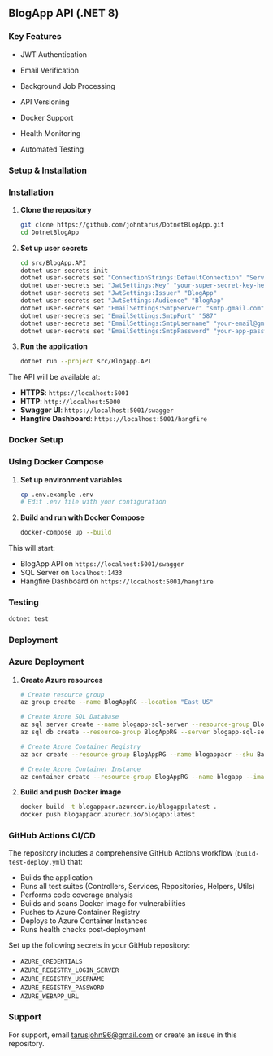 ## BlogApp API (.NET 8)
### Key Features
- JWT Authentication

- Email Verification

- Background Job Processing

- API Versioning

- Docker Support

- Health Monitoring

- Automated Testing

### Setup & Installation

### Installation

1. **Clone the repository**
   ```bash
   git clone https://github.com/johntarus/DotnetBlogApp.git
   cd DotnetBlogApp
   ```

2. **Set up user secrets**
   ```bash
   cd src/BlogApp.API
   dotnet user-secrets init
   dotnet user-secrets set "ConnectionStrings:DefaultConnection" "Server=localhost;Database=BlogAppDb;Integrated Security=true;TrustServerCertificate=true"
   dotnet user-secrets set "JwtSettings:Key" "your-super-secret-key-here"
   dotnet user-secrets set "JwtSettings:Issuer" "BlogApp"
   dotnet user-secrets set "JwtSettings:Audience" "BlogApp"
   dotnet user-secrets set "EmailSettings:SmtpServer" "smtp.gmail.com"
   dotnet user-secrets set "EmailSettings:SmtpPort" "587"
   dotnet user-secrets set "EmailSettings:SmtpUsername" "your-email@gmail.com"
   dotnet user-secrets set "EmailSettings:SmtpPassword" "your-app-password"
   ```

3. **Run the application**
   ```bash
   dotnet run --project src/BlogApp.API
   ```

The API will be available at:
- **HTTPS**: `https://localhost:5001`
- **HTTP**: `http://localhost:5000`
- **Swagger UI**: `https://localhost:5001/swagger`
- **Hangfire Dashboard**: `https://localhost:5001/hangfire`

### Docker Setup

### Using Docker Compose

1. **Set up environment variables**
   ```bash
   cp .env.example .env
   # Edit .env file with your configuration
   ```

2. **Build and run with Docker Compose**
   ```bash
   docker-compose up --build
   ```

This will start:
- BlogApp API on `https://localhost:5001/swagger`
- SQL Server on `localhost:1433`
- Hangfire Dashboard on `https://localhost:5001/hangfire`

### Testing
```bash
dotnet test
```

### Deployment

### Azure Deployment

1. **Create Azure resources**
   ```bash
   # Create resource group
   az group create --name BlogAppRG --location "East US"
   
   # Create Azure SQL Database
   az sql server create --name blogapp-sql-server --resource-group BlogAppRG --location "East US" --admin-user sqladmin --admin-password YourPassword123!
   az sql db create --resource-group BlogAppRG --server blogapp-sql-server --name BlogAppDb --service-objective Basic
   
   # Create Azure Container Registry
   az acr create --resource-group BlogAppRG --name blogappacr --sku Basic
   
   # Create Azure Container Instance
   az container create --resource-group BlogAppRG --name blogapp --image blogappacr.azurecr.io/blogapp:latest --cpu 1 --memory 1 --registry-username blogappacr --registry-password <password> --ports 80
   ```

2. **Build and push Docker image**
   ```bash
   docker build -t blogappacr.azurecr.io/blogapp:latest .
   docker push blogappacr.azurecr.io/blogapp:latest
   ```

### GitHub Actions CI/CD

The repository includes a comprehensive GitHub Actions workflow (`build-test-deploy.yml`) that:
- Builds the application
- Runs all test suites (Controllers, Services, Repositories, Helpers, Utils)
- Performs code coverage analysis
- Builds and scans Docker image for vulnerabilities
- Pushes to Azure Container Registry
- Deploys to Azure Container Instances
- Runs health checks post-deployment

Set up the following secrets in your GitHub repository:
- `AZURE_CREDENTIALS`
- `AZURE_REGISTRY_LOGIN_SERVER`
- `AZURE_REGISTRY_USERNAME`
- `AZURE_REGISTRY_PASSWORD`
- `AZURE_WEBAPP_URL`

### Support

For support, email tarusjohn96@gmail.com or create an issue in this repository.

